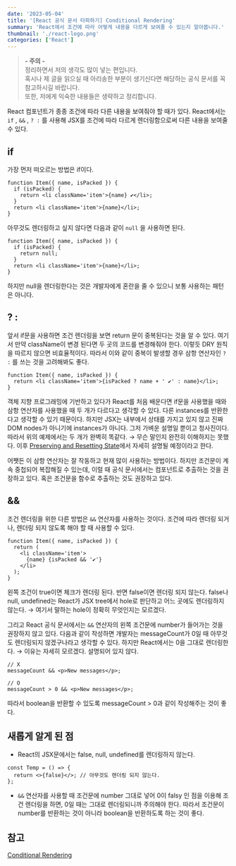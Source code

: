 ```yaml
---
date: '2023-05-04'
title: '[React 공식 문서 타파하기] Conditional Rendering'
summary: 'React에서 조건에 따라 어떻게 내용을 다르게 보여줄 수 있는지 알아봅니다.'
thumbnail: './react-logo.png'
categories: ['React']
---
```


> <strong>- 주의 -</strong> <br /> 정리하면서 저의 생각도 많이 넣는 편입니다. <br /> 혹시나 제 글을 읽으실 때 아리송한 부분이 생기신다면 해당하는 공식 문서를 꼭 참고하시길 바랍니다. <br /> 또한, 저에게 익숙한 내용들은 생략하고 정리합니다.

React 컴포넌트가 종종 조건에 따라 다른 내용을 보여줘야 할 때가 있다. React에서는 `if` , `&&` , `? :` 를 사용해 JSX를 조건에 따라 다르게 렌더링함으로써 다른 내용을 보여줄 수 있다.

## if

가장 먼저 떠오르는 방법은 if이다.

```tsx
function Item({ name, isPacked }) {
  if (isPacked) {
    return <li className='item'>{name} ✔</li>;
  }
  return <li className='item'>{name}</li>;
}
```

아무것도 렌더링하고 싶지 않다면 다음과 같이 `null` 을 사용하면 된다.

```tsx
function Item({ name, isPacked }) {
  if (isPacked) {
    return null;
  }
  return <li className='item'>{name}</li>;
}
```

하지만 null을 렌더링한다는 것은 개발자에게 혼란을 줄 수 있으니 보통 사용하는 패턴은 아니다.

## ? :

앞서 if문을 사용하면 조건 렌더링을 보면 return 문이 중복된다는 것을 알 수 있다. 여기서 만약 className이 변경 된다면 두 곳의 코드를 변경해줘야 한다. 이렇듯 DRY 원칙을 따르지 않으면 비효율적이다. 따라서 이와 같이 중복이 발생할 경우 삼항 연산자인 `? :` 를 쓰는 것을 고려해봐도 좋다.

```tsx
function Item({ name, isPacked }) {
  return <li className='item'>{isPacked ? name + ' ✔' : name}</li>;
}
```

객체 지향 프로그래밍에 기반하고 있다가 React를 처음 배운다면 if문을 사용했을 때와 삼항 연산자를 사용했을 때 두 개가 다르다고 생각할 수 있다. 다른 instances를 반환한다고 생각할 수 있기 때문이다. 하지만 JSX는 내부에서 상태를 가지고 있지 않고 진짜 DOM nodes가 아니기에 instances가 아니다. 그저 가벼운 설명일 뿐이고 청사진이다. 따라서 위의 예제에서는 두 개가 완벽히 똑같다. → 무슨 말인지 완전히 이해하지는 못했다. 이후 [Preserving and Resetting State](https://react.dev/learn/preserving-and-resetting-state)에서 자세히 설명될 예정이라고 한다.

어쨋든 이 삼항 연산자는 잘 작동하고 현재 많이 사용하는 방법이다. 하지만 조건문이 계속 중첩되어 복잡해질 수 있는데, 이럴 때 공식 문서에서는 컴포넌트로 추출하는 것을 권장하고 있다. 혹은 조건문을 함수로 추출하는 것도 권장하고 있다.

## &&

조건 렌더링을 위한 다른 방법은 `&&` 연산자를 사용하는 것이다. 조건에 따라 렌더링 되거나, 렌더링 되지 않도록 해야 할 때 사용할 수 있다.

```tsx
function Item({ name, isPacked }) {
  return (
    <li className='item'>
      {name} {isPacked && '✔'}
    </li>
  );
}
```

왼쪽 조건이 true이면 체크가 렌더링 된다. 반면 false이면 렌더링 되지 않는다. false나 null, undefined는 React가 JSX tree에서 hole로 판단하고 어느 곳에도 렌더링하지 않는다. → 여기서 말하는 hole이 정확히 무엇인지는 모르겠다.

그리고 React 공식 문서에서는 `&&` 연산자의 왼쪽 조건문에 number가 들어가는 것을 권장하지 않고 있다. 다음과 같이 작성하면 개발자는 messageCount가 0일 때 아무것도 렌더링되지 않겠구나라고 생각할 수 있다. 하지만 React에서는 0을 그대로 렌더링한다. → 이유는 자세히 모르겠다. 설명되어 있지 않다.

```tsx
// X
messageCount && <p>New messages</p>;

// O
messageCount > 0 && <p>New messages</p>;
```

따라서 boolean을 반환할 수 있도록 messageCount > 0과 같이 작성해주는 것이 좋다.

## 새롭게 알게 된 점

- React의 JSX문에서는 false, null, undefined를 렌더링하지 않는다.

```tsx
const Temp = () => {
  return <>{false}</>; // 아무것도 렌더링 되지 않는다.
};
```

- `&&` 연산자를 사용할 때 조건문에 number 그대로 넣어 0이 falsy 인 점을 이용해 조건 렌더링을 하면, 0일 때는 그대로 렌더링되니까 주의해야 한다. 따라서 조건문이 number를 반환하는 것이 아니라 boolean을 반환하도록 하는 것이 좋다.

## 참고

[Conditional Rendering](https://react.dev/learn/conditional-rendering)
